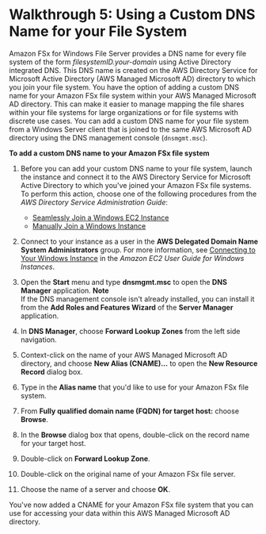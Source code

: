 # Walkthrough 5: Using a Custom DNS Name for your File System<a name="walkthrough05-file-system-custom-CNAME"></a>

Amazon FSx for Windows File Server provides a DNS name for every file system of the form *filesystemID\.your\-domain* using Active Directory integrated DNS\. This DNS name is created on the AWS Directory Service for Microsoft Active Directory \(AWS Managed Microsoft AD\) directory to which you join your file system\. You have the option of adding a custom DNS name for your Amazon FSx file system within your AWS Managed Microsoft AD directory\. This can make it easier to manage mapping the file shares within your file systems for large organizations or for file systems with discrete use cases\. You can add a custom DNS name for your file system from a Windows Server client that is joined to the same AWS Microsoft AD directory using the DNS management console \(`dnsmgmt.msc`\)\.

**To add a custom DNS name to your Amazon FSx file system**

1. Before you can add your custom DNS name to your file system, launch the instance and connect it to the AWS Directory Service for Microsoft Active Directory to which you've joined your Amazon FSx file systems\. To perform this action, choose one of the following procedures from the *AWS Directory Service Administration Guide*:
   + [Seamlessly Join a Windows EC2 Instance](https://docs.aws.amazon.com/directoryservice/latest/admin-guide/launching_instance.html)
   + [Manually Join a Windows Instance](https://docs.aws.amazon.com/directoryservice/latest/admin-guide/join_windows_instance.html)

1. Connect to your instance as a user in the **AWS Delegated Domain Name System Administrators** group\. For more information, see [Connecting to Your Windows Instance](https://docs.aws.amazon.com/AWSEC2/latest/WindowsGuide/connecting_to_windows_instance.html) in the *Amazon EC2 User Guide for Windows Instances*\.

1. Open the **Start** menu and type **dnsmgmt\.msc** to open the **DNS Manager** application\.
**Note**  
If the DNS management console isn't already installed, you can install it from the **Add Roles and Features Wizard** of the **Server Manager** application\.

1. In **DNS Manager**, choose **Forward Lookup Zones** from the left side navigation\.

1. Context\-click on the name of your AWS Managed Microsoft AD directory, and choose **New Alias \(CNAME\)\.\.\.** to open the **New Resource Record** dialog box\.

1. Type in the **Alias name** that you'd like to use for your Amazon FSx file system\.

1. From **Fully qualified domain name \(FQDN\) for target host:** choose **Browse**\.

1. In the **Browse** dialog box that opens, double\-click on the record name for your target host\.

1. Double\-click on **Forward Lookup Zone**\.

1. Double\-click on the original name of your Amazon FSx file server\.

1. Choose the name of a server and choose **OK**\.

You've now added a CNAME for your Amazon FSx file system that you can use for accessing your data within this AWS Managed Microsoft AD directory\.
